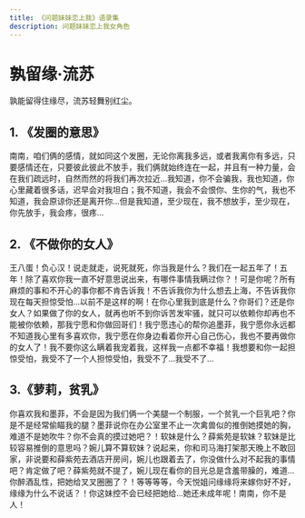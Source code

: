 ```yaml
---
title: 《问题妹妹恋上我》语录集
description: 问题妹妹恋上我女角色
---
```


# 孰留缘·流苏
孰能留得住缘尽，流苏轻舞别红尘。

## 1. 《发圈的意思》
 南南，咱们俩的感情，就如同这个发圈，无论你离我多远，或者我离你有多远，只要感情还在，只要彼此彼此不放手，我们俩就始终连在一起，并且有一种力量，会在我们疏远时，自然而然的将我们再次拉近...我知道，你不会骗我，我也知道，你心里藏着很多话，迟早会对我坦白；我不知道，我会不会恨你、生你的气，我也不知道，我会原谅你还是离开你...但是我知道，至少现在，我不想放手，至少现在，你先放手，我会疼，很疼...

## 2. 《不做你的女人》
王八蛋！负心汉！说走就走，说死就死，你当我是什么？我们在一起五年了！五年！除了喜欢你我一直不好意思说出来，有哪件事情我瞒过你？！可是你呢？所有麻烦的事和不开心的事你都不肯告诉我！不告诉我你为什么想去上海，不告诉我你现在每天担惊受怕...以前不是这样的啊！在你心里我到底是什么？你哥们？还是你女人？如果做了你的女人，就再也听不到你诉苦发牢骚，就只可以依赖你却再也不能被你依赖，那我宁愿和你做回哥们！我宁愿违心的帮你追墨菲，我宁愿你永远都不知道我心里有多喜欢你，我宁愿在你身边看着你开心自己伤心，我也不要再做你的女人了！我不要你这么瞒着我宠着我，这样我一点都不幸福！我想要和你一起担惊受怕，我受不了一个人担惊受怕，我受不了...我受不了...


## 3.《萝莉，贫乳》
你喜欢我和墨菲，不会是因为我们俩一个美腿一个制服，一个贫乳一个巨乳吧？你是不是经常偷瞄我的腿？墨菲说你在办公室里不止一次禽兽似的推倒她摸她的胸，难道不是她吹牛？你不会真的摸过她吧？！软妹是什么？薛紫苑是软妹？软妹是比较容易推倒的意思吗？婉儿算不算软妹？说起来，你和司马海打架那天晚上不敢回家，非说要和薛紫苑去酒店开房间，婉儿也跟着去了，你没做什么对不起我的事情吧？肯定做了吧？薛紫苑就不提了，婉儿现在看你的目光总是含羞带臊的，难道...你醉酒乱性，把她给叉叉圈圈了？！等等等等，今天悦姐问缘缘将来嫁你好不好，缘缘为什么不说话？！你这妹控不会已经把她给...她还未成年呢！南南，你不是人！